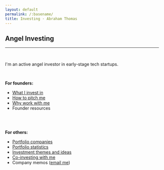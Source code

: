 ```yaml
---
layout: default
permalink: /:basename/
title: Investing · Abraham Thomas
---
```


## Angel Investing

----

<br/> 

I'm an active angel investor in early-stage tech startups.

<br/>

**For founders:**
* [What I invest in](/angel-criteria)
* [How to pitch me](/pitch-me)
* [Why work with me](/why-me)
* Founder resources

<br/>
<br/>


**For others:**
* [Portfolio companies](/portfolio-new)
* [Portfolio statistics](/performance)
* [Investment themes and ideas](/thesis)
* [Co-investing with me](/coinvest)
* Company memos ([email me](mailto:athos1@gmail.com))

<br/>
<br/>
<br/>
<br/>



<!--

* Investing in 2020
* The accidental trader
* Why I quit my hedge fund job
* The data revolution in finance


I've been on "both sides of the table" in both public and private markets.

In public markets, I was a portfolio manager at Simplex, a large hedge fund; I then co-founded Quandl, a data startup whose customers are hedge funds and fintechs.

In private markets, I raised $20M in venture capital for Quandl prior to our successful acquisition by Nasdaq; I also invest in and mentor other founders as an angel.


I like to think these experiences give me useful perspective on multiple intersecting worlds: capital markets, technology and entrepreneurship. 

-->

